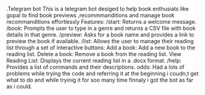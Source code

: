 .Telegram bot
This is a telegram bot desiged to help book enthusiats like gopal to find book previews ,recommmanditions and manage book recommanditions effortlessly 
Features:
/start: Returns a welcome message.
/book: Prompts the user to type in a genre and returns a CSV file with book details in that genre.
/preview: Asks for a book name and provides a link to preview the book if available.
/list: Allows the user to manage their reading list through a set of interactive buttons:
Add a book: Add a new book to the reading list.
Delete a book: Remove a book from the reading list.
View Reading List: Displays the current reading list in a .docx format.
/help: Provides a list of commands and their descriptions.
odds:
     Had a lots of problems while trying the code and referring it at the beginning i coudn,t get what to do and while tryinig it for soo many time finnaly i got the bot as far as i could.
